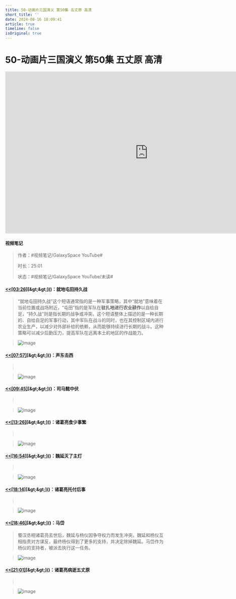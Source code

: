 ```yaml
---
title: 50-动画片三国演义 第50集 五丈原 高清
short_title: ''
date: 2024-08-16 18:09:41
article: true
timeline: false
isOriginal: true
---
```



<!-- more -->


# 50-动画片三国演义 第50集 五丈原 高清

<iframe sandbox="allow-top-navigation-by-user-activation allow-same-origin allow-forms allow-scripts allow-popups" src="https://www.youtube.com/embed/PaSxvoUua6c" data-src="" border="0" frameborder="no" framespacing="0" allowfullscreen="true" style="height: 513px; width: 903px; pointer-events: none;"></iframe>

#### <span data-type="text" style="text-shadow: 1px 1px var(--b3-theme-surface-lighter), 2px 2px var(--b3-theme-surface-lighter), 3px 3px var(--b3-theme-surface-lighter), 4px 4px var(--b3-theme-surface-lighter);">视频笔记</span>

> 作者：#视频笔记/GalaxySpace YouTube#​
>
> 时长：25:01
>
> 状态：#视频笔记/GalaxySpace YouTube/未读#​

#### [&lt;&lt;]()​[[03:26]](## "https://www.youtube.com/embed/PaSxvoUua6c")​[&gt;&gt;]()：就地屯田持久战

> “就地屯田持久战”这个短语通常指的是一种军事策略，其中“就地”意味着在当前位置或战场附近，“屯田”指的是军队在**驻扎地进行农业耕作**以自给自足，“持久战”则是指长期的战争或冲突。这个短语整体上描述的是一种长期的、自给自足的军事行动，其中军队在战斗的同时，也在其控制区域内进行农业生产，以减少对外部补给的依赖，从而能够持续进行长期的战斗。这种策略可以减少后勤压力，提高军队在远离本土的地区的作战能力。

> ​![image](https://raw.githubusercontent.com/coriger/supr-blog/master/docs/images/screenshot-20241110052817-6os9jzz.png)​

#### [&lt;&lt;]()​[[07:57]](## "https://www.youtube.com/embed/PaSxvoUua6c")​[&gt;&gt;]()：声东击西

> ‍

> ​![image](https://raw.githubusercontent.com/coriger/supr-blog/master/docs/images/screenshot-20241110053154-l4i1j5r.png)​

#### [&lt;&lt;]()​[[09:45]](## "https://www.youtube.com/embed/PaSxvoUua6c")​[&gt;&gt;]()：司马懿中伏

> ‍

> ​![image](https://raw.githubusercontent.com/coriger/supr-blog/master/docs/images/screenshot-20241110053303-rmus8um.png)​

#### [&lt;&lt;]()​[[13:26]](## "https://www.youtube.com/embed/PaSxvoUua6c")​[&gt;&gt;]()：诸葛亮食少事繁

> ‍

> ​![image](https://raw.githubusercontent.com/coriger/supr-blog/master/docs/images/screenshot-20241110053509-wavnkbr.png)​

#### [&lt;&lt;]()​[[16:54]](## "https://www.youtube.com/embed/PaSxvoUua6c")​[&gt;&gt;]()：魏延灭了主灯

> ‍

> ​![image](https://raw.githubusercontent.com/coriger/supr-blog/master/docs/images/screenshot-20241110053708-3ht0w1u.png)​

#### [&lt;&lt;]()​[[18:14]](## "https://www.youtube.com/embed/PaSxvoUua6c")​[&gt;&gt;]()：诸葛亮托付后事

> ‍

> ​![image](https://raw.githubusercontent.com/coriger/supr-blog/master/docs/images/screenshot-20241110053753-ktqhk04.png)​

#### [&lt;&lt;]()​[[18:46]](## "https://www.youtube.com/embed/PaSxvoUua6c")​[&gt;&gt;]()：马岱

> 蜀汉丞相诸葛亮去世后，魏延与杨仪因争夺权力而发生冲突。魏延和杨仪互相指责对方谋反，最终杨仪得到了更多的支持，并决定除掉魏延。马岱作为杨仪的支持者，被派去执行这一任务。

> ​![image](https://raw.githubusercontent.com/coriger/supr-blog/master/docs/images/screenshot-20241110053812-h7jgk4j.png)​

#### [&lt;&lt;]()​[[21:01]](## "https://www.youtube.com/embed/PaSxvoUua6c")​[&gt;&gt;]()：诸葛亮病逝五丈原

> ‍

> ​![image](https://raw.githubusercontent.com/coriger/supr-blog/master/docs/images/screenshot-20241110053929-dtwbw9y.png)​

‍
